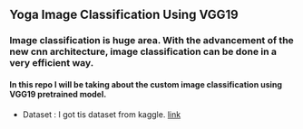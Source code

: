 ## Yoga Image Classification Using VGG19

### Image classification is huge area. With the advancement of the new cnn architecture, image classification can be done in a very efficient way.

#### In this repo I will be taking about the custom image classification using VGG19 pretrained model.

* Dataset :
    I got tis dataset from kaggle. [link](https://www.kaggle.com/niharika41298/yoga-poses-dataset)



  
